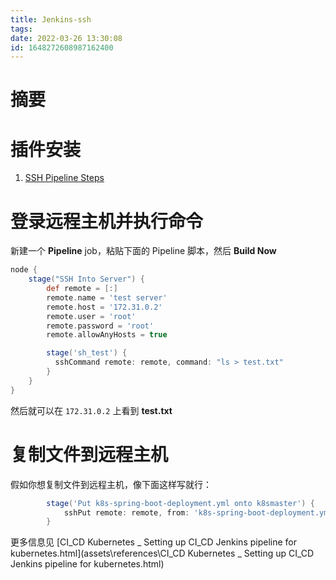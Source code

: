 ```yaml
---
title: Jenkins-ssh
tags: 
date: 2022-03-26 13:30:08
id: 1648272608987162400
---
```

# 摘要



# 插件安装

1. [SSH Pipeline Steps](https://plugins.jenkins.io/ssh-steps) 

# 登录远程主机并执行命令

新建一个 **Pipeline** job，粘贴下面的 Pipeline 脚本，然后 **Build Now** 

```groovy
node {
    stage("SSH Into Server") {
        def remote = [:]
        remote.name = 'test server'
        remote.host = '172.31.0.2'
        remote.user = 'root'
        remote.password = 'root'
        remote.allowAnyHosts = true

        stage('sh_test') {
          sshCommand remote: remote, command: "ls > test.txt"
        }
    }
}
```

然后就可以在 `172.31.0.2` 上看到 **test.txt** 

# 复制文件到远程主机

假如你想复制文件到远程主机，像下面这样写就行：

```groovy
        stage('Put k8s-spring-boot-deployment.yml onto k8smaster') {
            sshPut remote: remote, from: 'k8s-spring-boot-deployment.yml', into: '.'
        }
```

更多信息见 [CI_CD Kubernetes _ Setting up CI_CD Jenkins pipeline for kubernetes.html](assets\references\CI_CD Kubernetes _ Setting up CI_CD Jenkins pipeline for kubernetes.html) 







